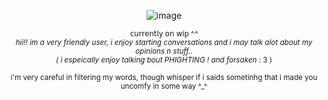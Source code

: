 <div align="center">
  
  ![image](https://github.com/user-attachments/assets/20a5e038-0317-4147-95b8-b1cae855913b)
  
<sup>𝖼𝗎𝗋𝗋𝖾𝗇𝗍𝗅𝗒 𝗈𝗇 𝗐𝗂𝗉 ^_^<br>
hii!! im a very friendly user, i enjoy starting conversations and i may talk alot about my opinions n stuff..<br>( i espeically enjoy talking bout   PHIGHTING ! and forsaken_ : 3 )
<br><br>
i'm very careful in filtering my words, though whisper if i saids sometinhg that i made you uncomfy in some way ^_^
